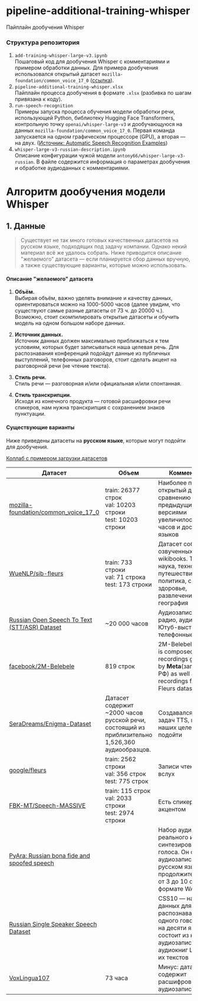 # pipeline-additional-training-whisper
Пайплайн дообучения Whisper

### Структура репозитория
1. `add-training-whisper-large-v3.ipynb`<br>
   Пошаговый код для дообучения Whisper с комментариями и примером обработки данных. Для примера дообучения использовался открытый датасет `mozilla-foundation/common_voice_17_0` ([ссылка](https://huggingface.co/datasets/mozilla-foundation/common_voice_17_0)).
3. `pipeline-additional-training-whisper.xlsx` <br>
   Пайплайн процесса дообучения в формате `.xlsx` (разбивка по шагам привязана к коду).
5. `run-speech-recognition` <br>
Примеры запуска процесса обучения модели обработки речи, использующей Python, библиотеку Hugging Face Transformers, контрольную точку `openai/whisper-large-v3` и дообучающуюся на данных `mozilla-foundation/common_voice_17_0`. Первая команда запускается на одном графическом процессоре (GPU), а вторая — на двух. ([Источник: Automatic Speech Recognition Examples](https://github.com/huggingface/transformers/tree/main/examples/pytorch/speech-recognition#single-gpu-whisper-training:~:text=Single%20GPU%20Whisper%20Training))
6. `whisper-large-v3-russian-description.ipynb` <br>
Описание конфигурации чужой модели `antony66/whisper-large-v3-russian`. В файле содержится информация о параметрах дообучения и обработке аудиоданных с комментариями.

# Алгоритм дообучения модели Whisper
## 1. Данные
>Существует не так много готовых качественных датасетов на русском языке, подходящих под задачу компании. Однако некий материал всё же удалось собрать. Ниже приводится описание "желаемого" датасета — если планируется сбор данных вручную, а также существующие варианты, которые можно использовать.

#### Описание "желаемого" датасета
1) **Объём.** <br>
Выбирая объём, важно уделять внимание и качеству данных, ориентироваться можно на 1000-5000 часов (далее увидим, что существуют самые разные датасеты от 73 ч. до 20000 ч.). Возможно, стоит скомпилировать открытые датасеты и обучить модель на одном большом наборе данных. 
   
2) **Источник данных.** <br>
Источник данных должен максимально приближаться к тем условиям, которых будет записываться наша целевая речь. Для распознавания конференций подойдут данные из публичных выступлений, телефонных разговоров, стоит сделать акцент на разговорной речи (не чтение текста).

3) **Стиль речи.** <br>
Стиль речи — разговорная и/или официальная и/или спонтанная.

4) **Стиль транскрипции.** <br>
Исходя из конечного продукта — готовой расшифровки речи спикеров, нам нужна транскрипция с сохранением знаков пунктуации.
   
#### Существующие варианты

Ниже приведены датасеты на **русском языке**, которые могут подойти для дообучения.

[Коллаб с примером загрузки датасетов](https://colab.research.google.com/drive/1M8x_3dbMID7lqp0kMxGcFVluHvNJwBsg?usp=sharing)

|Датасет|Объем|Комментарий|
|-|--------|---|
|[mozilla-foundation/common_voice_17_0](https://huggingface.co/datasets/mozilla-foundation/common_voice_17_0)|train: 26377 строк <br> val: 10203 строки <br> test: 10203 строки|Наиболее полный открытый датасет, по сравнению с предыдущими версиями увеличилось число часов и доступных языков|
|[WueNLP/sib-fleurs](https://huggingface.co/datasets/WueNLP/sib-fleurs)|train: 733 строки <br> val: 71	строка <br> test: 173 строки |Датасет собран из озвученных статей wikibooks. Темы: наука, технологии, путешествия, политика, спорт, здоровье, развлечения и география|
|[Russian Open Speech To Text (STT/ASR) Dataset](https://github.com/snakers4/open_stt)|~20 000 часов|Аудиозаписи речи на радио, аудиокниги, Ютуб-выступления, телефонные звонки|
|[facebook/2M-Belebele](https://huggingface.co/datasets/facebook/2M-Belebele)| 819 строк | 2M-Belebele speech is composed of recordings gathered by **Meta**(запрещена в РФ) as well as existing recordings from the Fleurs dataset |
|[SeraDreams/Enigma-Dataset](https://huggingface.co/datasets/SeraDreams/Enigma-Dataset)| Датасет содержит ~2000 часов русской речи, состоящий из приблизительно 1,526,360 аудиообразцов. | Создавался для задач TTS, но и для наших целей может подойти |
|[google/fleurs](https://huggingface.co/datasets/google/fleurs)|train: 2562 строки <br> val: 356 строк <br> test: 775 строк| Записи чтения текста вслух |
|[FBK-MT/Speech-MASSIVE](https://huggingface.co/datasets/FBK-MT/Speech-MASSIVE)| train: 115 строк <br> val: 2033 строки <br> test: 2974 строки | Есть спикеры с акцентом|
|[PyAra: Russian bona fide and spoofed speech](https://www.kaggle.com/datasets/alep079/pyara)| |Набор аудиозаписей реального и синтезированного голоса. Он содержит аудиозаписи на русском языке продолжительностью от 3 до 10 секунд в формате WAV|
|[Russian Single Speaker Speech Dataset](https://www.kaggle.com/datasets/bryanpark/russian-single-speaker-speech-dataset)| |CSS10 — набор данных для распознавания речи одного говорящего на десяти языках. Он состоит из коротких аудиозаписей аудиокниг LibriVox и их текстов|
|[VoxLingua107](https://cs.taltech.ee/staff/tanel.alumae/data/voxlingua107/)|73 часа|Минус: датасет не содержит расшифровки, только аудиозаписи|
